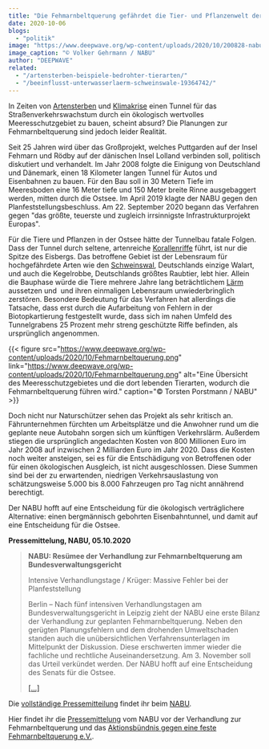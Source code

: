 ```yaml
---
title: "Die Fehmarnbeltquerung gefährdet die Tier- und Pflanzenwelt der Ostsee"
date: 2020-10-06
blogs: 
  - "politik"
image: "https://www.deepwave.org/wp-content/uploads/2020/10/200828-nabu-fehmarn-luftbild-volker-gehrmann680.png"
image_caption: "© Volker Gehrmann / NABU"
author: "DEEPWAVE"
related: 
  - "/artensterben-beispiele-bedrohter-tierarten/"
  - "/beeinflusst-unterwasserlaerm-schweinswale-19364742/"
---
```


In Zeiten von [Artensterben](https://www.deepwave.org/artensterben-beispiele-bedrohter-tierarten/) und [Klimakrise](https://www.deepwave.org/die-ozeane/klimawandel/) einen Tunnel für das Straßenverkehrswachstum durch ein ökologisch wertvolles Meeresschutzgebiet zu bauen, scheint absurd? Die Planungen zur Fehmarnbeltquerung sind jedoch leider Realität.

Seit 25 Jahren wird über das Großprojekt, welches Puttgarden auf der Insel Fehmarn und Rödby auf der dänischen Insel Lolland verbinden soll, politisch diskutiert und verhandelt. Im Jahr 2008 folgte die Einigung von Deutschland und Dänemark, einen 18 Kilometer langen Tunnel für Autos und Eisenbahnen zu bauen. Für den Bau soll in 30 Metern Tiefe im Meeresboden eine 16 Meter tiefe und 150 Meter breite Rinne ausgebaggert werden, mitten durch die Ostsee. Im April 2019 klagte der NABU gegen den Planfeststellungsbeschluss. Am 22. September 2020 begann das Verfahren gegen "das größte, teuerste und zugleich irrsinnigste Infrastrukturprojekt Europas".

Für die Tiere und Pflanzen in der Ostsee hätte der Tunnelbau fatale Folgen. Dass der Tunnel durch seltene, artenreiche [Korallenriffe](https://www.deepwave.org/die-ozeane/korallen/) führt, ist nur die Spitze des Eisbergs. Das betroffene Gebiet ist der Lebensraum für hochgefährdete Arten wie den [Schweinswal](https://www.deepwave.org/beeinflusst-unterwasserlaerm-schweinswale-19364742/), Deutschlands einzige Walart, und auch die Kegelrobbe, Deutschlands größtes Raubtier, lebt hier. Allein die Bauphase würde die Tiere mehrere Jahre lang beträchtlichem [Lärm](https://www.deepwave.org/die-ozeane/laerm/) aussetzen und  und ihren einmaligen Lebensraum unwiederbringlich zerstören. Besondere Bedeutung für das Verfahren hat allerdings die Tatsache, dass erst durch die Aufarbeitung von Fehlern in der Biotopkartierung festgestellt wurde, dass sich im nahen Umfeld des Tunnelgrabens 25 Prozent mehr streng geschützte Riffe befinden, als ursprünglich angenommen.

{{< figure src="https://www.deepwave.org/wp-content/uploads/2020/10/Fehmarnbeltquerung.png" link="https://www.deepwave.org/wp-content/uploads/2020/10/Fehmarnbeltquerung.png" alt="Eine Übersicht des Meeresschutzgebietes und die dort lebenden Tierarten, wodurch die Fehmarnbeltquerung führen wird." caption="© Torsten Porstmann / NABU" >}}

Doch nicht nur Naturschützer sehen das Projekt als sehr kritisch an. Fährunternehmen fürchten um Arbeitsplätze und die Anwohner rund um die geplante neue Autobahn sorgen sich um künftigen Verkehrslärm. Außerdem stiegen die ursprünglich angedachten Kosten von 800 Millionen Euro im Jahr 2008 auf inzwischen 2 Milliarden Euro im Jahr 2020. Dass die Kosten noch weiter ansteigen, sei es für die Entschädigung von Betroffenen oder für einen ökologischen Ausgleich, ist nicht ausgeschlossen. Diese Summen sind bei der zu erwartenden, niedrigen Verkehrsauslastung von schätzungsweise 5.000 bis 8.000 Fahrzeugen pro Tag nicht annährend berechtigt.

Der NABU hofft auf eine Entscheidung für die ökologisch verträglichere Alternative: einen bergmännisch gebohrten Eisenbahntunnel, und damit auf eine Entscheidung für die Ostsee.

**Pressemittelung, NABU, 05.10.2020**

> **NABU: Resümee der Verhandlung zur Fehmarnbeltquerung am Bundesverwaltungsgericht**
> 
> Intensive Verhandlungstage / Krüger: Massive Fehler bei der Planfeststellung
> 
> Berlin – Nach fünf intensiven Verhandlungstagen am Bundesverwaltungsgericht in Leipzig zieht der NABU eine erste Bilanz der Verhandlung zur geplanten Fehmarnbeltquerung. Neben den gerügten Planungsfehlern und dem drohenden Umweltschaden standen auch die unübersichtlichen Verfahrensunterlagen im Mittelpunkt der Diskussion. Diese erschwerten immer wieder die fachliche und rechtliche Auseinandersetzung. Am 3. November soll das Urteil verkündet werden. Der NABU hofft auf eine Entscheidung des Senats für die Ostsee.
> 
> [\[...\]](https://www.nabu.de/modules/presseservice/index.php?popup=true&db=presseservice&show=29802)

Die [vollständige Pressemitteilung](https://www.nabu.de/modules/presseservice/index.php?popup=true&db=presseservice&show=29802) findet ihr beim [NABU](https://www.nabu.de/).

Hier findet ihr die [Pressemittelung](https://www.nabu.de/presse/pressemitteilungen/index.php?popup=true&show=29702&db=presseservice) vom NABU vor der Verhandlung zur Fehmarnbeltquerung und das [Aktionsbündnis gegen eine feste Fehmarnbeltquerung e.V.](https://beltquerung.info/).
